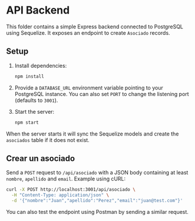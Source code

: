 # API Backend

This folder contains a simple Express backend connected to PostgreSQL using Sequelize. It exposes an endpoint to create `Asociado` records.

## Setup

1. Install dependencies:
   ```bash
   npm install
   ```

2. Provide a `DATABASE_URL` environment variable pointing to your PostgreSQL instance. You can also set `PORT` to change the listening port (defaults to `3001`).

3. Start the server:
   ```bash
   npm start
   ```

When the server starts it will sync the Sequelize models and create the `asociados` table if it does not exist.

## Crear un asociado

Send a `POST` request to `/api/asociado` with a JSON body containing at least `nombre`, `apellido` and `email`. Example using cURL:

```bash
curl -X POST http://localhost:3001/api/asociado \
  -H "Content-Type: application/json" \
  -d '{"nombre":"Juan","apellido":"Perez","email":"juan@test.com"}'
```

You can also test the endpoint using Postman by sending a similar request.
